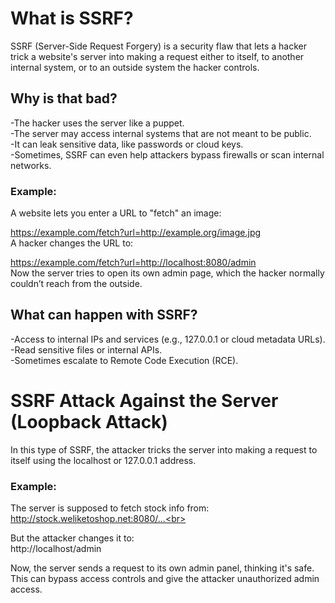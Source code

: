 # What is SSRF?
SSRF (Server-Side Request Forgery) is a security flaw that lets a hacker trick a website's server into making a request either to itself, to another internal system, or to an outside system the hacker controls.

## Why is that bad?
-The hacker uses the server like a puppet.<br>
-The server may access internal systems that are not meant to be public.<br>
-It can leak sensitive data, like passwords or cloud keys.<br>
-Sometimes, SSRF can even help attackers bypass firewalls or scan internal networks.<br>

### Example:
A website lets you enter a URL to "fetch" an image:

https://example.com/fetch?url=http://example.org/image.jpg <br>
A hacker changes the URL to:<br>

https://example.com/fetch?url=http://localhost:8080/admin <br>
Now the server tries to open its own admin page, which the hacker normally couldn’t reach from the outside. <br> 

## What can happen with SSRF?
-Access to internal IPs and services (e.g., 127.0.0.1 or cloud metadata URLs).<br>
-Read sensitive files or internal APIs.<br>
-Sometimes escalate to Remote Code Execution (RCE).<br>

# SSRF Attack Against the Server (Loopback Attack)
In this type of SSRF, the attacker tricks the server into making a request to itself using the localhost or 127.0.0.1 address.

### Example:
The server is supposed to fetch stock info from:<br>
http://stock.weliketoshop.net:8080/...<br>

But the attacker changes it to:<br>
http://localhost/admin<br>

Now, the server sends a request to its own admin panel, thinking it's safe.<br>
This can bypass access controls and give the attacker unauthorized admin access.<br>

